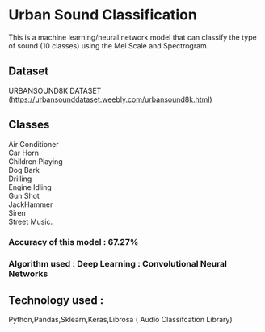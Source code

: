 # Urban Sound Classification
This is a machine learning/neural network model that can classify the type of sound (10 classes) using the Mel Scale and Spectrogram.
## Dataset  
URBANSOUND8K DATASET
(https://urbansounddataset.weebly.com/urbansound8k.html)
## Classes
Air Conditioner <br/> Car Horn <br/> Children Playing <br/> Dog Bark <br/> Drilling <br/> Engine Idling <br/> Gun Shot <br/> JackHammer <br/> Siren <br/> Street Music.
### Accuracy of this model : 67.27%
### Algorithm used : Deep Learning : Convolutional Neural Networks
## Technology used : 
Python,Pandas,Sklearn,Keras,Librosa ( Audio Classifcation Library)


